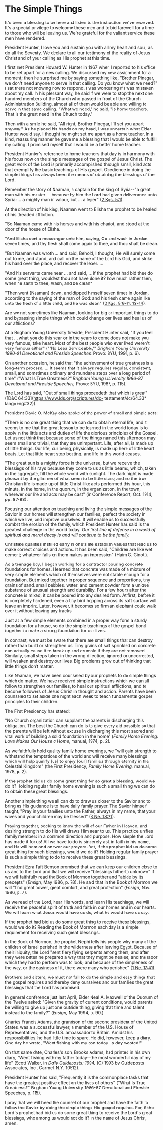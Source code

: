 # The Simple Things

It's been a blessing to be here and listen to the instruction we've received.
It's a special privilege to welcome these men and to bid farewell for a time
to those who will be leaving us. We're grateful for the valiant service these
men have rendered.

President Hunter, I love you and sustain you with all my heart and soul, as do
all the Seventy. We declare to all our testimony of the reality of Jesus
Christ and of your calling as His prophet at this time.

I first met President Howard W. Hunter in 1967 when I reported to his office
to be set apart for a new calling. We discussed my new assignment for a
moment; then he surprised me by saying something like, "Brother Pinegar, we
don't need anyone to serve in that calling. Do you know what we need?" I sat
there not knowing how to respond. I was wondering if I was mistaken about my
call. In his pleasant way, he said if we were to stop the next one hundred
members of the Church who passed in front of the Church Administration
Building, almost all of them would be able and willing to serve in that same
calling. "What we need," he said, "is home teachers. That is the great need in
the Church today."

Then with a smile he said, "All right, Brother Pinegar, I'll set you apart
anyway." As he placed his hands on my head, I was uncertain what Elder Hunter
would say. I thought he might set me apart as a home teacher. In a kind,
reassuring manner he gave me a blessing that I would be able to fulfill my
calling. I promised myself that I would be a better home teacher.

President Hunter's reference to home teachers that day is in harmony with his
focus now on the simple messages of the gospel of Jesus Christ. The great work
of the Lord is primarily accomplished through small, kind acts that exemplify
the basic teachings of His gospel. Obedience in doing the simple things has
always been the means of obtaining the blessings of the Lord.

Remember the story of Naaman, a captain for the king of Syria--"a great man
with his master ... because by him the Lord had given deliverance unto Syria: ...
a mighty man in valour, but ... a leper" ([2 Kgs.
5:1](https://www.lds.org/scriptures/ot/2-kgs/5.1?lang=eng#0)).

At the direction of his king, Naaman went to Elisha the prophet to be healed
of his dreaded affliction.

"So Naaman came with his horses and with his chariot, and stood at the door of
the house of Elisha.

"And Elisha sent a messenger unto him, saying, Go and wash in Jordan seven
times, and thy flesh shall come again to thee, and thou shalt be clean.

"But Naaman was wroth ... and said, Behold, I thought, He will surely come out
to me, and stand, and call on the name of the Lord his God, and strike his
hand over the place, and recover the leper. ...

"And his servants came near ... and said, ... if the prophet had bid thee do some
great thing, wouldest thou not have done it? how much rather then, when he
saith to thee, Wash, and be clean?

"Then went [Naaman] down, and dipped himself seven times in Jordan, according
to the saying of the man of God: and his flesh came again like unto the flesh
of a little child, and he was clean" ([2 Kgs. 5:9-11,
13-14](https://www.lds.org/scriptures/ot/2-kgs/5.9-11%2C13-14?lang=eng#8)).

Are we not sometimes like Naaman, looking for big or important things to do
and bypassing simple things which could change our lives and heal us of our
afflictions?

At a Brigham Young University fireside, President Hunter said, "If you feel
that ... what you do this year or in the years to come does not make you very
famous, take heart. Most of the best people who ever lived weren't very famous
either" ("'No Less Serviceable,'" _Brigham Young University 1990-91 Devotional
and Fireside Speeches,_ Provo: BYU, 1991, p. 6).

On another occasion, he said that "the achievement of true greatness is a
long-term process. ... It seems that it always requires regular, consistent,
small, and sometimes ordinary and mundane steps over a long period of time"
("What Is True Greatness?" _Brigham Young University 1986-87 Devotional and
Fireside Speeches,_ Provo: BYU, 1987, p. 115).

The Lord has said, "Out of small things proceedeth that which is great"
([D&amp;C 64:33](https://www.lds.org/scriptures/dc-
testament/dc/64.33?lang=eng#32)).

President David O. McKay also spoke of the power of small and simple acts:

"There is no one great thing that we can do to obtain eternal life, and it
seems to me that the great lesson to be learned in the world today is to apply
in the little acts and duties of life the glorious principles of the Gospel.
Let us not think that because some of the things named this afternoon may seem
small and trivial, that they are unimportant. Life, after all, is made up of
little things. Our life, our being, physically, is made up here of little
heart beats. Let that little heart stop beating, and life in this world
ceases.

"The great sun is a mighty force in the universe, but we receive the blessings
of his rays because they come to us as little beams, which, taken in the
aggregate, fill the whole world with sunlight. The dark night is made pleasant
by the glimmer of what seem to be little stars; and so the true Christian life
is made up of little Christ-like acts performed this hour, this minute, in the
home, in the quorum, in the organization, in the town, wherever our life and
acts may be cast" (in Conference Report, Oct. 1914, pp. 87-88).

Focusing our attention on teaching and living the simple messages of the
Savior in our homes will strengthen our families, perfect the society in which
we live, and improve ourselves. It will enable us to successfully combat the
erosion of the family, which President Hunter has said is the greatest
challenge in the world today. _Our first line of defense in a world of
spiritual and moral decay is and will continue to be the family._

Christlike qualities instilled early in one's life establish values that lead
us to make correct choices and actions. It has been said, "Children are like
wet cement; whatever falls on them makes an impression" (Haim G. Ginott).

As a teenage boy, I began working for a contractor pouring concrete
foundations for homes. I learned that concrete was made of a mixture of very
simple elements which of themselves were not stable enough for a foundation.
But mixed together in proper sequence and proportions, tiny grains of sand,
small pebbles, water, and cement powder form a unique substance of unusual
strength and durability. For a few hours after the concrete is mixed, it can
be poured into any desired form. At first, before it is completely hardened,
even a tiny bird hopping across its soft surface will leave an imprint. Later,
however, it becomes so firm an elephant could walk over it without leaving any
tracks.

Just as a few simple elements combined in a proper way form a sturdy
foundation for a house, so do the simple teachings of the gospel bond together
to make a strong foundation for our lives.

In contrast, we must be aware that there are small things that can destroy
rather than build or strengthen us. Tiny grains of salt sprinkled on concrete
can actually cause it to break up and crumble if they are not removed.
Similarly, small steps taken in the wrong direction, ignored or uncorrected,
will weaken and destroy our lives. Big problems grow out of thinking that
little things don't matter.

Like Naaman, we have been counseled by our prophets to do simple things which
do matter. We have received simple instructions which we can all follow to
strengthen our families, to heal our spiritual afflictions, and to become
followers of Jesus Christ in thought and action. Parents have been counseled
to set aside one night each week to teach fundamental gospel principles to
their children.

The First Presidency has stated:

"No Church organization can supplant the parents in discharging this
obligation. The best the Church can do is to give every aid possible so that
the parents will be left without excuse in discharging this most sacred and
vital work of building a solid foundation in the home" (_Family Home Evening:
Love Makes Our House a Home,_ manual, 1974, p. 2).

As we faithfully hold quality family home evenings, we "will gain strength to
withstand the temptations of the world and will receive many blessings which
will help qualify [us] to enjoy [our] families through eternity in the
Celestial Kingdom" (the First Presidency, _Family Home Evening,_ manual, 1978,
p. 2).

If the prophet bid us do some great thing for so great a blessing, would we do
it? Holding regular family home evening is such a small thing we can do to
obtain these great blessings.

Another simple thing we all can do to draw us closer to the Savior and to
bring us His guidance is to have daily family prayer. The Savior himself
taught, "Pray in your families unto the Father, always in my name, that your
wives and your children may be blessed" ([3 Ne.
18:21](https://www.lds.org/scriptures/bofm/3-ne/18.21?lang=eng#20)).

Praying together, seeking to know the will of our Father in Heaven, and
desiring strength to do His will draws Him near to us. This practice unifies
family members in a common direction and purpose. How simple the Lord has made
it for us! All we have to do is sincerely ask in faith in his name, and He
will hear and answer our prayers. Yet, if the prophet bid us do some great
thing for such blessings, would we do it? Holding regular family prayer is
such a simple thing to do to receive these great blessings.

President Ezra Taft Benson promised that we can keep our children close to us
and to the Lord and that we will receive "blessings hitherto unknown" if we
will faithfully read the Book of Mormon together and "abide by its precepts"
(_Ensign,_ May 1986, p. 78). He said that in the Book of Mormon we will "find
great power, great comfort, and great protection" (_Ensign,_ Nov. 1986, p. 7).

As we read of the Lord, hear His words, and learn His teachings, we will
receive the peaceful spirit of truth and faith in our homes and in our hearts.
We will learn what Jesus would have us do, what he would have us say.

If the prophet had bid us do some great thing to receive these blessings,
would we do it? Reading the Book of Mormon each day is a simple requirement
for receiving such great blessings.

In the Book of Mormon, the prophet Nephi tells his people why many of the
children of Israel perished in the wilderness after leaving Egypt. Because of
their iniquity, the Lord "sent fiery flying serpents among them; and after
they were bitten he prepared a way that they might be healed; and the labor
which they had to perform was to look; and because of the simpleness of the
way, or the easiness of it, there were many who perished" ([1 Ne.
17:41](https://www.lds.org/scriptures/bofm/1-ne/17.41?lang=eng#40)).

Brothers and sisters, we must not fail to do the simple and easy things that
the gospel requires and thereby deny ourselves and our families the great
blessings that the Lord has promised.

In general conference just last April, Elder Neal A. Maxwell of the Quorum of
the Twelve asked: "Given the gravity of current conditions, would parents be
willing to give up just one outside thing, giving that time and talent instead
to the family?" (_Ensign,_ May 1994, p. 90.)

Charles Francis Adams, the grandson of the second president of the United
States, was a successful lawyer, a member of the U.S. House of
Representatives, and the U.S. ambassador to Britain. Amidst his
responsibilities, he had little time to spare. He did, however, keep a diary.
One day he wrote, "Went fishing with my son today--a day wasted!"

On that same date, Charles's son, Brooks Adams, had printed in his own diary,
"Went fishing with my father today--the most wonderful day of my life" (Scott
Walker, in _Daily Guideposts: 1994,_ (C) 1993 by Guideposts Associates, Inc.,
Carmel, N.Y. 10512).

President Hunter has said, "Frequently it is the commonplace tasks that have
the greatest positive effect on the lives of others" ("What Is True
Greatness?" Brigham Young University 1986-87 Devotional and Fireside Speeches,
p. 115).

I pray that we will heed the counsel of our prophet and have the faith to
follow the Savior by doing the simple things His gospel requires. For, if the
Lord's prophet had bid us do some great thing to receive the Lord's great
blessings, who among us would not do it? In the name of Jesus Christ, amen.

